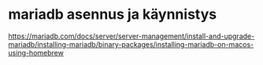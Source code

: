 # mariadb asennus ja käynnistys

https://mariadb.com/docs/server/server-management/install-and-upgrade-mariadb/installing-mariadb/binary-packages/installing-mariadb-on-macos-using-homebrew